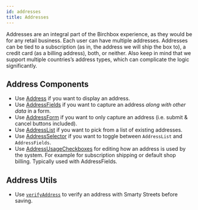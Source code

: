 ```yaml
---
id: addresses
title: Addresses
---
```


Addresses are an integral part of the Birchbox experience, as they would be for any retail business. Each user can have multiple addresses. Addresses can be tied to a subscription (as in, the address we will ship the box to), a credit card (as a billing address), both, or neither. Also keep in mind that we support multiple countries’s address types, which can complicate the logic significantly.

## Address Components

- Use [Address](components/address.md) if you want to display an address.
- Use [AddressFields](components/address-fields.md) if you want to capture an address *along with other data* in a form.
- Use [AddressForm](components/address-form.md) if you want to only capture an address (i.e. submit & cancel buttons included).
- Use [AddressList](components/address-list.md) if you want to pick from a list of existing addresses.
- Use [AddressSelector](components/address-selector.md) if you want to toggle between `AddressList` and `AddressFields`.
- Use [AddressUsageCheckboxes](components/address-selector.md) for editing how an address is used by the system. For example for subscription shipping or default shop billing. Typically used with AddressFields.

## Address Utils

- Use [`verifyAddress`](utils/verify-address.md) to verify an address with Smarty Streets before saving.
